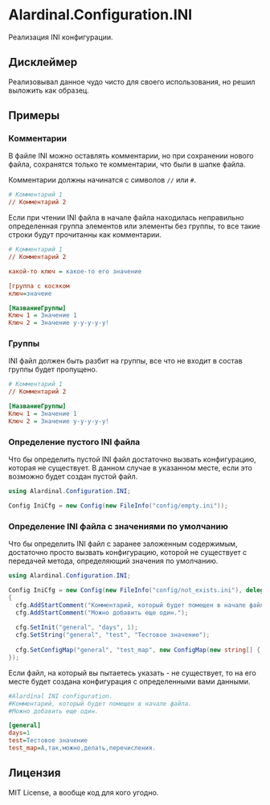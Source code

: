 # Alardinal.Configuration.INI
Реализация INI конфигурации.

## Дисклеймер
Реализовывал данное чудо чисто для своего использования, но решил выложить как образец.

## Примеры

### Комментарии
В файле INI можно оставлять комментарии, но при сохранении нового файла, сохранятся только те комментарии, что были в шапке файла.

Комментарии должны начинатся с символов `//` или `#`.

```ini
# Комментарий 1
// Комментарий 2
```

Если при чтении INI файла в начале файла находилась неправильно определенная группа элементов или элементы без группы, то все такие строки будут прочитанны как комментарии.

```ini
# Комментарий 1
// Комментарий 2

какой-то ключ = какое-то его значение

[группа с косяком
ключ=значеие

[НазваниеГруппы]
Ключ 1 = Значение 1
Ключ 2 = Значение у-у-у-у-у!
```

### Группы

INI файл должен быть разбит на группы, все что не входит в состав группы будет пропущено.

```ini
# Комментарий 1
// Комментарий 2

[НазваниеГруппы]
Ключ 1 = Значение 1
Ключ 2 = Значение у-у-у-у-у!
```

### Определение пустого INI файла

Что бы определить пустой INI файл достаточно вызвать конфигурацию, которая не существует. В данном случае в указанном месте, если это возможно будет создан пустой файл.

```C#
using Alardinal.Configuration.INI;

Config IniCfg = new Config(new FileInfo("config/empty.ini"));
```

### Определение INI файла с значениями по умолчанию

Что бы определить INI файл с заранее заложенным содержимым, достаточно просто вызвать конфигурацию, которой не существует с передачей метода, определяющий значения по умолчанию.

```C#
using Alardinal.Configuration.INI;

Config IniCfg = new Config(new FileInfo("config/not_exists.ini"), delegate(Config cfg)
{
  cfg.AddStartComment("Комментарий, который будет помещен в начале файла.");
  cfg.AddStartComment("Можно добавить еще один.");
  
  cfg.SetInit("general", "days", 1);
  cfg.SetString("general", "test", "Тестовое значение");
  
  cfg.SetConfigMap("general", "test_map", new ConfigMap(new string[] { "А", "так", "можно", "делать", "перечисления." });
});
```

Если файл, на который вы пытаетесь указать - не существует, то на его месте будет создана конфигурация с определенными вами данными.

```ini
#Alardinal INI configuration.
#Комментарий, который будет помещен в начале файла.
#Можно добавить еще один.

[general]
days=1
test=Тестовое значение
test_map=А,так,можно,делать,перечисления.
```

## Лицензия

MIT License, а вообще код для кого угодно.
